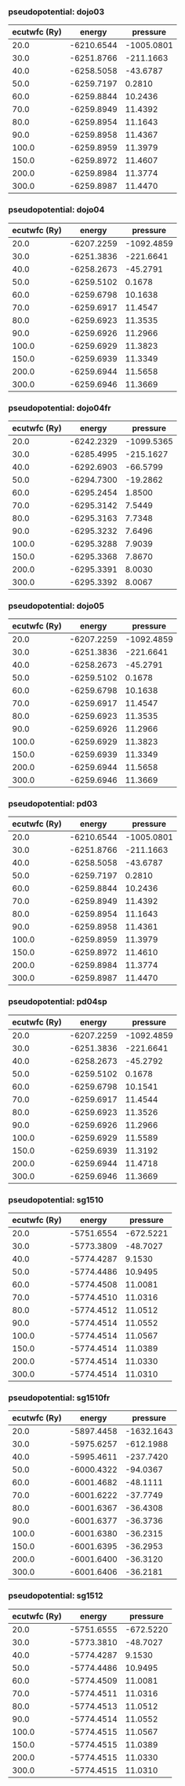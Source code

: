 ### pseudopotential: dojo03
| ecutwfc (Ry) | energy | pressure | 
| --- | --- | --- | 
| 20.0 | -6210.6544| -1005.0801|
| 30.0 | -6251.8766| -211.1663|
| 40.0 | -6258.5058| -43.6787|
| 50.0 | -6259.7197| 0.2810|
| 60.0 | -6259.8844| 10.2436|
| 70.0 | -6259.8949| 11.4392|
| 80.0 | -6259.8954| 11.1643|
| 90.0 | -6259.8958| 11.4367|
| 100.0 | -6259.8959| 11.3979|
| 150.0 | -6259.8972| 11.4607|
| 200.0 | -6259.8984| 11.3774|
| 300.0 | -6259.8987| 11.4470|

### pseudopotential: dojo04
| ecutwfc (Ry) | energy | pressure | 
| --- | --- | --- | 
| 20.0 | -6207.2259| -1092.4859|
| 30.0 | -6251.3836| -221.6641|
| 40.0 | -6258.2673| -45.2791|
| 50.0 | -6259.5102| 0.1678|
| 60.0 | -6259.6798| 10.1638|
| 70.0 | -6259.6917| 11.4547|
| 80.0 | -6259.6923| 11.3535|
| 90.0 | -6259.6926| 11.2966|
| 100.0 | -6259.6929| 11.3823|
| 150.0 | -6259.6939| 11.3349|
| 200.0 | -6259.6944| 11.5658|
| 300.0 | -6259.6946| 11.3669|

### pseudopotential: dojo04fr
| ecutwfc (Ry) | energy | pressure | 
| --- | --- | --- | 
| 20.0 | -6242.2329| -1099.5365|
| 30.0 | -6285.4995| -215.1627|
| 40.0 | -6292.6903| -66.5799|
| 50.0 | -6294.7300| -19.2862|
| 60.0 | -6295.2454| 1.8500|
| 70.0 | -6295.3142| 7.5449|
| 80.0 | -6295.3163| 7.7348|
| 90.0 | -6295.3232| 7.6496|
| 100.0 | -6295.3288| 7.9039|
| 150.0 | -6295.3368| 7.8670|
| 200.0 | -6295.3391| 8.0030|
| 300.0 | -6295.3392| 8.0067|

### pseudopotential: dojo05
| ecutwfc (Ry) | energy | pressure | 
| --- | --- | --- | 
| 20.0 | -6207.2259| -1092.4859|
| 30.0 | -6251.3836| -221.6641|
| 40.0 | -6258.2673| -45.2791|
| 50.0 | -6259.5102| 0.1678|
| 60.0 | -6259.6798| 10.1638|
| 70.0 | -6259.6917| 11.4547|
| 80.0 | -6259.6923| 11.3535|
| 90.0 | -6259.6926| 11.2966|
| 100.0 | -6259.6929| 11.3823|
| 150.0 | -6259.6939| 11.3349|
| 200.0 | -6259.6944| 11.5658|
| 300.0 | -6259.6946| 11.3669|

### pseudopotential: pd03
| ecutwfc (Ry) | energy | pressure | 
| --- | --- | --- | 
| 20.0 | -6210.6544| -1005.0801|
| 30.0 | -6251.8766| -211.1663|
| 40.0 | -6258.5058| -43.6787|
| 50.0 | -6259.7197| 0.2810|
| 60.0 | -6259.8844| 10.2436|
| 70.0 | -6259.8949| 11.4392|
| 80.0 | -6259.8954| 11.1643|
| 90.0 | -6259.8958| 11.4361|
| 100.0 | -6259.8959| 11.3979|
| 150.0 | -6259.8972| 11.4610|
| 200.0 | -6259.8984| 11.3774|
| 300.0 | -6259.8987| 11.4470|

### pseudopotential: pd04sp
| ecutwfc (Ry) | energy | pressure | 
| --- | --- | --- | 
| 20.0 | -6207.2259| -1092.4859|
| 30.0 | -6251.3836| -221.6641|
| 40.0 | -6258.2673| -45.2792|
| 50.0 | -6259.5102| 0.1678|
| 60.0 | -6259.6798| 10.1541|
| 70.0 | -6259.6917| 11.4544|
| 80.0 | -6259.6923| 11.3526|
| 90.0 | -6259.6926| 11.2966|
| 100.0 | -6259.6929| 11.5589|
| 150.0 | -6259.6939| 11.3192|
| 200.0 | -6259.6944| 11.4718|
| 300.0 | -6259.6946| 11.3669|

### pseudopotential: sg1510
| ecutwfc (Ry) | energy | pressure | 
| --- | --- | --- | 
| 20.0 | -5751.6554| -672.5221|
| 30.0 | -5773.3809| -48.7027|
| 40.0 | -5774.4287| 9.1530|
| 50.0 | -5774.4486| 10.9495|
| 60.0 | -5774.4508| 11.0081|
| 70.0 | -5774.4510| 11.0316|
| 80.0 | -5774.4512| 11.0512|
| 90.0 | -5774.4514| 11.0552|
| 100.0 | -5774.4514| 11.0567|
| 150.0 | -5774.4514| 11.0389|
| 200.0 | -5774.4514| 11.0330|
| 300.0 | -5774.4514| 11.0310|

### pseudopotential: sg1510fr
| ecutwfc (Ry) | energy | pressure | 
| --- | --- | --- | 
| 20.0 | -5897.4458| -1632.1643|
| 30.0 | -5975.6257| -612.1988|
| 40.0 | -5995.4611| -237.7420|
| 50.0 | -6000.4322| -94.0367|
| 60.0 | -6001.4682| -48.1111|
| 70.0 | -6001.6222| -37.7749|
| 80.0 | -6001.6367| -36.4308|
| 90.0 | -6001.6377| -36.3736|
| 100.0 | -6001.6380| -36.2315|
| 150.0 | -6001.6395| -36.2953|
| 200.0 | -6001.6400| -36.3120|
| 300.0 | -6001.6406| -36.2181|

### pseudopotential: sg1512
| ecutwfc (Ry) | energy | pressure | 
| --- | --- | --- | 
| 20.0 | -5751.6555| -672.5220|
| 30.0 | -5773.3810| -48.7027|
| 40.0 | -5774.4287| 9.1530|
| 50.0 | -5774.4486| 10.9495|
| 60.0 | -5774.4509| 11.0081|
| 70.0 | -5774.4511| 11.0316|
| 80.0 | -5774.4513| 11.0512|
| 90.0 | -5774.4514| 11.0552|
| 100.0 | -5774.4515| 11.0567|
| 150.0 | -5774.4515| 11.0389|
| 200.0 | -5774.4515| 11.0330|
| 300.0 | -5774.4515| 11.0310|

